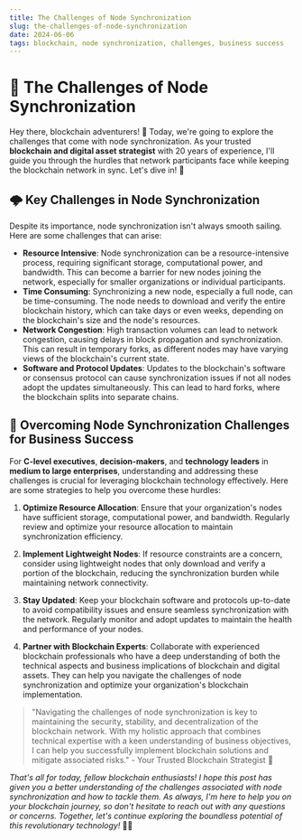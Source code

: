 ```yaml
---
title: The Challenges of Node Synchronization
slug: the-challenges-of-node-synchronization
date: 2024-06-06
tags: blockchain, node synchronization, challenges, business success
---
```


# 🧱 The Challenges of Node Synchronization

Hey there, blockchain adventurers! 🌟 Today, we're going to explore the challenges that come with node synchronization. As your trusted **blockchain and digital asset strategist** with 20 years of experience, I'll guide you through the hurdles that network participants face while keeping the blockchain network in sync. Let's dive in! 🌊

## 🌩️ Key Challenges in Node Synchronization

Despite its importance, node synchronization isn't always smooth sailing. Here are some challenges that can arise:

- **Resource Intensive**: Node synchronization can be a resource-intensive process, requiring significant storage, computational power, and bandwidth. This can become a barrier for new nodes joining the network, especially for smaller organizations or individual participants.
- **Time Consuming**: Synchronizing a new node, especially a full node, can be time-consuming. The node needs to download and verify the entire blockchain history, which can take days or even weeks, depending on the blockchain's size and the node's resources.
- **Network Congestion**: High transaction volumes can lead to network congestion, causing delays in block propagation and synchronization. This can result in temporary forks, as different nodes may have varying views of the blockchain's current state.
- **Software and Protocol Updates**: Updates to the blockchain's software or consensus protocol can cause synchronization issues if not all nodes adopt the updates simultaneously. This can lead to hard forks, where the blockchain splits into separate chains.

## 💼 Overcoming Node Synchronization Challenges for Business Success

For **C-level executives**, **decision-makers**, and **technology leaders** in **medium to large enterprises**, understanding and addressing these challenges is crucial for leveraging blockchain technology effectively. Here are some strategies to help you overcome these hurdles:

1. **Optimize Resource Allocation**: Ensure that your organization's nodes have sufficient storage, computational power, and bandwidth. Regularly review and optimize your resource allocation to maintain synchronization efficiency.

2. **Implement Lightweight Nodes**: If resource constraints are a concern, consider using lightweight nodes that only download and verify a portion of the blockchain, reducing the synchronization burden while maintaining network connectivity.

3. **Stay Updated**: Keep your blockchain software and protocols up-to-date to avoid compatibility issues and ensure seamless synchronization with the network. Regularly monitor and adopt updates to maintain the health and performance of your nodes.

4. **Partner with Blockchain Experts**: Collaborate with experienced blockchain professionals who have a deep understanding of both the technical aspects and business implications of blockchain and digital assets. They can help you navigate the challenges of node synchronization and optimize your organization's blockchain implementation.

> "Navigating the challenges of node synchronization is key to maintaining the security, stability, and decentralization of the blockchain network. With my holistic approach that combines technical expertise with a keen understanding of business objectives, I can help you successfully implement blockchain solutions and mitigate associated risks." - Your Trusted Blockchain Strategist 🚀

*That's all for today, fellow blockchain enthusiasts! I hope this post has given you a better understanding of the challenges associated with node synchronization and how to tackle them. As always, I'm here to help you on your blockchain journey, so don't hesitate to reach out with any questions or concerns. Together, let's continue exploring the boundless potential of this revolutionary technology!* 🚀✨